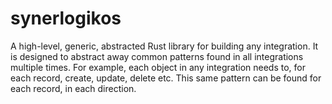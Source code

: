 # synerlogikos
A high-level, generic, abstracted Rust library for building any integration. It is designed to abstract away common patterns found in all integrations multiple times. For example, each object in any integration needs to, for each record, create, update, delete etc. This same pattern can be found for each record, in each direction.
